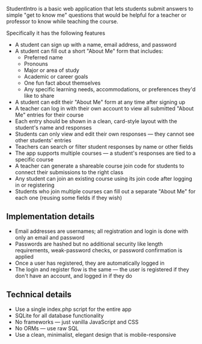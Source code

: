 StudentIntro is a basic web application that lets students submit answers to simple "get to know me" questions that would be helpful for a teacher or professor to know while teaching the course.

Specifically it has the following features

* A student can sign up with a name, email address, and password
* A student can fill out a short "About Me" form that includes:
    * Preferred name
    * Pronouns
    * Major or area of study
    * Academic or career goals
    * One fun fact about themselves
    * Any specific learning needs, accommodations, or preferences they'd like to share
* A student can edit their "About Me" form at any time after signing up
* A teacher can log in with their own account to view all submitted "About Me" entries for their course
* Each entry should be shown in a clean, card-style layout with the student's name and responses
* Students can only view and edit their own responses — they cannot see other students' entries
* Teachers can search or filter student responses by name or other fields
* The app supports multiple courses — a student's responses are tied to a specific course
* A teacher can generate a shareable course join code for students to connect their submissions to the right class
* Any student can join an existing course using its join code after logging in or registering
* Students who join multiple courses can fill out a separate "About Me" for each one (reusing some fields if they wish)

## Implementation details

* Email addresses are usernames; all registration and login is done with only an email and password
* Passwords are hashed but no additional security like length requirements, weak-password checks, or password confirmation is applied
* Once a user has registered, they are automatically logged in
* The login and register flow is the same — the user is registered if they don't have an account, and logged in if they do

## Technical details

* Use a single index.php script for the entire app
* SQLite for all database functionality
* No frameworks — just vanilla JavaScript and CSS
* No ORMs — use raw SQL
* Use a clean, minimalist, elegant design that is mobile-responsive